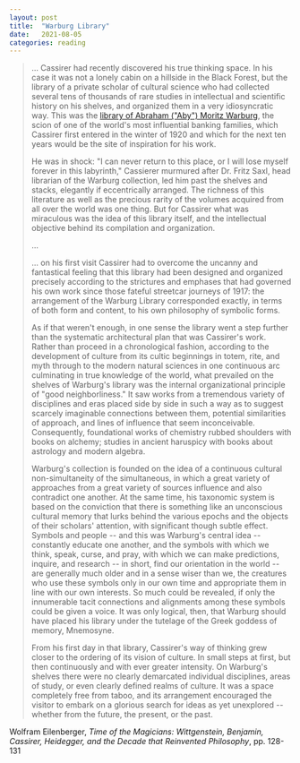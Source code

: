 ```yaml
---
layout: post
title:  "Warburg Library"
date:   2021-08-05
categories: reading
---
```


> ... Cassirer had recently discovered his true thinking space. In his case it was not a lonely cabin on a hillside in the Black Forest, but the library of a private scholar of cultural science who had collected several tens of thousands of rare studies in intellectual and scientific history on his shelves, and organized them in a very idiosyncratic way. This was the [library of Abraham ("Aby") Moritz Warburg](https://en.wikipedia.org/wiki/Warburg_Haus,_Hamburg), the scion of one of the world's most influential banking families, which Cassirer first entered in the winter of 1920 and which for the next ten years would be the site of inspiration for his work.
> 
> He was in shock: "I can never return to this place, or I will lose myself forever in this labyrinth," Cassierer murmured after Dr. Fritz Saxl, head librarian of the Warburg collection, led him past the shelves and stacks, elegantly if eccentrically arranged. The richness of this literature as well as the precious rarity of the volumes acquired from all over the world was one thing. But for Cassirer what was miraculous was the idea of this library itself, and the intellectual objective behind its compilation and organization.
>
> ...
> 
> ... on his first visit Cassirer had to overcome the uncanny and fantastical feeling that this library had been designed and organized precisely according to the strictures and emphases that had governed his own work since those fateful streetcar journeys of 1917: the arrangement of the Warburg Library corresponded exactly, in terms of both form and content, to his own philosophy of symbolic forms.
> 
> As if that weren't enough, in one sense the library went a step further than the systematic architectural plan that was Cassirer's work. Rather than proceed in a chronological fashion, according to the development of culture from its cultic beginnings in totem, rite, and myth through to the modern natural sciences in one continuous arc culminating in true knowledge of the world, what prevailed on the shelves of Warburg's library was the internal organizational principle of "good neighborliness." It saw works from a tremendous variety of disciplines and eras placed side by side in such a way as to suggest scarcely imaginable connections between them, potential similarities of approach, and lines of influence that seem inconceivable. Consequently, foundational works of chemistry rubbed shoulders with books on alchemy; studies in ancient haruspicy with books about astrology and modern algebra.
> 
> Warburg's collection is founded on the idea of a continuous cultural non-simultaneity of the simultaneous, in which a great variety of approaches from a great variety of sources influence and also contradict one another. At the same time, his taxonomic system is based on the conviction that there is something like an unconscious cultural memory that lurks behind the various epochs and the objects of their scholars' attention, with significant though subtle effect. Symbols and people -- and this was Warburg's central idea -- constantly educate one another, and the symbols with which we think, speak, curse, and pray, with which we can make predictions, inquire, and research -- in short, find our orientation in the world -- are generally much older and in a sense wiser than we, the creatures who use these symbols only in our own time and appropriate them in line with our own interests. So much could be revealed, if only the innumerable tacit connections and alignments among these symbols could be given a voice. It was only logical, then, that Warburg should have placed his library under the tutelage of the Greek goddess of memory, Mnemosyne.
> 
> From his first day in that library, Cassirer's way of thinking grew closer to the ordering of its vision of culture. In small steps at first, but then continuously and with ever greater intensity. On Warburg's shelves there were no clearly demarcated individual disciplines, areas of study, or even clearly defined realms of culture. It was a space completely free from taboo, and its arrangement encouraged the visitor to embark on a glorious search for ideas as yet unexplored -- whether from the future, the present, or the past.

Wolfram Eilenberger, _Time of the Magicians: Wittgenstein, Benjamin, Cassirer, Heidegger, and the Decade that Reinvented Philosophy_, pp. 128-131